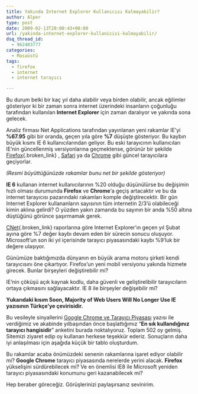 ```yaml
---
title: Yakında Internet Explorer Kullanıcısı Kalmayabilir?
author: Alper
type: post
date: 2009-02-13T20:00:43+00:00
url: /yakinda-internet-explorer-kullanicisi-kalmayabilir/
dsq_thread_id:
  - 962403777
categories:
  - Masaüstü
tags:
  - firefox
  - internet
  - internet tarayıcı

---
```

Bu durum belki bir kaç yıl daha alabilir veya birden olabilir, ancak eğilimler gösteriyor ki bir zaman sonra internet üzerindeki insanların çoğunluğu tarafından kullanılan **Internet Explorer** için zaman daralıyor ve yakında sona gelecek. 

Analiz firması Net Applications tarafından yayınlanan yeni rakamlar IE&#8217;yi **%67.95** gibi bir oranda, geçen yıla göre **%7** düşüşte gösteriyor. Bu kaybın büyük kısmı IE 6 kullanıcılarından geliyor. Bu eski tarayıcının kullanıcıları IE&#8217;nin güncellenmiş versiyonlarına geçmektense, görünür bir şekilde [Firefox][1]{.broken_link} , [Safari][2] ya da [Chrome][3] gibi güncel tarayıcılara geçiyorlar. <!--more-->

  
_(Resmi büyüttüğünüzde rakamlar bunu net bir şekilde gösteriyor)_

**IE 6** kullanan internet kullanıcılarının %20 olduğu düşünülürse bu değişimin hızlı olması durumunda **Firefox** ve **Chrome**&#8216;a geçiş artacaktır ve bu da internet tarayıcısı pazarındaki rakamları komple değiştirecektir. Bir gün Internet Explorer kullananların sayısının tüm internetin 2/3&#8217;ü olabileceği kimin aklına gelirdi? O yüzden yakın zamanda bu sayının bir anda %50 altına düştüğünü görünce şaşırmamak gerek.

[CNet][4]{.broken_link} raporlarına göre Internet Explorer&#8217;ın geçen yıl Şubat ayına göre %7 değer kaybı devam eden bir sürecin sonucu oluşuyor. Microsoft&#8217;un son iki yıl içerisinde tarayıcı piyasasındaki kaybı %9&#8217;luk bir değere ulaşıyor. 

Günümüze baktığımızda dünyanın en büyük arama motoru şirketi kendi tarayıcısını öne çıkartıyor. Firefox&#8217;un yeni mobil versiyonu yakında hizmete girecek. Bunlar birşeyleri değiştirebilir mi?

IE&#8217;nin çöküşü açık kaynak kodlu, daha güvenli ve geliştirelibilir tarayıcıların ortaya çıkmasını sağlayacaktır. IE 8 ile birşeyler değişebilir mi? 

**Yukarıdaki kısım Soon, Majority of Web Users Will No Longer Use IE yazısının Türkçe&#8217;ye çevirisidir.**

Bu vesileyle sinyallerini [Google Chrome ve Tarayıcı Piyasası][5] yazısı ile verdiğimiz ve akabinde yılbaşından önce başlattığımız &#8220;**En sık kullandığınız tarayıcı hangisidir**&#8221; anketini burada noktalıyoruz. Toplam 502 oy gelmiş. Sitemizi ziyaret edip oy kullanan herkese teşekkür ederiz. Sonuçların daha iyi anlaşılması için aşağıda küçük bir tablo oluşturdum.

Bu rakamlar acaba önümüzdeki senenin rakamlarına işaret ediyor olabilir mi? **Google Chrome** tarayıcı piyasasında nerelerde yerini alacak. **Firefox** yükselişini sürdürebilecek mi? Ve en önemlisi IE8 ile Microsoft yeniden tarayıcı piyasasındaki konumunu geri kazanabilecek mi? 

Hep beraber göreceğiz. Görüşlerinizi paylaşırsanız sevinirim.

 [1]: http://www.mozilla-europe.org/tr/firefox/
 [2]: http://www.apple.com/safari/
 [3]: http://www.google.com/chrome
 [4]: http://news.cnet.com/8301-1023_3-10154447-93.html?part=rss&subj=news&tag=2547-1_3-0-20
 [5]: https://www.murekkep.org/google-chrome-ve-tarayici-piyasasi-572